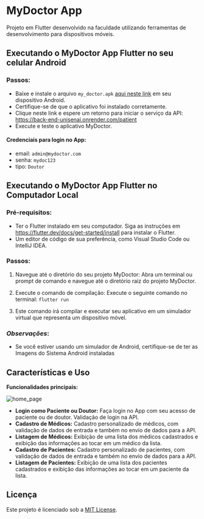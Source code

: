 # MyDoctor App

Projeto em Flutter desenvolvido na faculdade utilizando ferramentas de desenvolvimento para dispositivos móveis.

## Executando o MyDoctor App Flutter no seu celular Android

### Passos:

- Baixe e instale o arquivo `my_doctor.apk` [aqui neste link](https://drive.google.com/file/d/1HDPwOIbvQ6am9bnUg9tCxkZL4s_-1FCT/view?usp=sharing) em seu dispositivo Android.
- Certifique-se de que o aplicativo foi instalado corretamente.
- Clique neste link e espere um retorno para iniciar o serviço da API: https://back-end-unisenai.onrender.com/patient
- Execute e teste o aplicativo MyDoctor.

#### Credenciais para login no App:

- email: `admin@mydoctor.com`
- senha: `mydoc123`
- tipo: `Doutor`

## Executando o MyDoctor App Flutter no Computador Local

### Pré-requisitos:

- Ter o Flutter instalado em seu computador. Siga as instruções em https://flutter.dev/docs/get-started/install para instalar o Flutter.
- Um editor de código de sua preferência, como Visual Studio Code ou IntelliJ IDEA.

### Passos:

1. Navegue até o diretório do seu projeto MyDoctor: Abra um terminal ou prompt de comando e navegue até o diretório raiz do projeto MyDoctor.

2. Execute o comando de compilação: Execute o seguinte comando no terminal: `flutter run`

3. Este comando irá compilar e executar seu aplicativo em um simulador virtual que representa um dispositivo móvel.

### *Observações*:

- Se você estiver usando um simulador de Android, certifique-se de ter as Imagens do Sistema Android instaladas

## Características e Uso

**Funcionalidades principais:**

![home_page](https://github.com/MyDoctor-App/flutter-mydoctor-app/assets/57449323/f0f28fb4-fd1a-4359-874d-33ac9391e6aa)


* **Login como Paciente ou Doutor:** Faça login no App com seu acesso de paciente ou de doutor. Validação de login na API.
* **Cadastro de Médicos:** Cadastro personalizado de médicos, com validação de dados de entrada e também no envio de dados para a API.
* **Listagem de Médicos:** Exibição de uma lista dos médicos cadastrados e exibição das informações ao tocar em um médico da lista.
* **Cadastro de Pacientes:** Cadastro personalizado de pacientes, com validação de dados de entrada e também no envio de dados para a API.
* **Listagem de Pacientes:** Exibição de uma lista dos pacientes cadastrados e exibição das informações ao tocar em um paciente da lista.


## Licença

Este projeto é licenciado sob a [MIT License](https://opensource.org/licenses/MIT).
